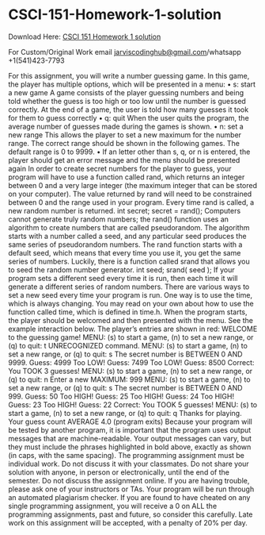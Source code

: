 # CSCI-151-Homework-1-solution

Download Here: [CSCI 151 Homework 1 solution](https://jarviscodinghub.com/assignment/csci-151-homework-1-solution/)

For Custom/Original Work email jarviscodinghub@gmail.com/whatsapp +1(541)423-7793

For this assignment, you will write a number guessing game. In this game, the player has multiple options, which will be presented in a menu: • s: start a new game A game consists of the player guessing numbers and being told whether the guess is too high or too low until the number is guessed correctly. At the end of a game, the user is told how many guesses it took for them to guess correctly • q: quit When the user quits the program, the average number of guesses made during the games is shown. • n: set a new range This allows the player to set a new maximum for the number range. The correct range should be shown in the following games. The default range is 0 to 9999. • If an letter other than s, q, or n is entered, the player should get an error message and the menu should be presented again In order to create secret numbers for the player to guess, your program will have to use a function called rand, which returns an integer between 0 and a very large integer (the maximum integer that can be stored on your computer). The value returned by rand will need to be constrained between 0 and the range used in your program. Every time rand is called, a new random number is returned. int secret; secret = rand(); Computers cannot generate truly random numbers; the rand() function uses an algorithm to create numbers that are called pseudorandom. The algorithm starts with a number called a seed, and any particular seed produces the same series of pseudorandom numbers. The rand function starts with a default seed, which means that every time you use it, you get the same series of numbers. Luckily, there is a function called srand that allows you to seed the random number generator. int seed; srand( seed ); If your program sets a different seed every time it is run, then each time it will generate a different series of random numbers. There are various ways to set a new seed every time your program is run. One way is to use the time, which is always changing. You may read on your own about how to use the function called time, which is defined in time.h.
When the program starts, the player should be welcomed and then presented with the menu. See the example interaction below. The player’s entries are shown in red:
WELCOME to the guessing game! MENU: (s) to start a game, (n) to set a new range, or (q) to quit: t UNRECOGNIZED command. MENU: (s) to start a game, (n) to set a new range, or (q) to quit: s The secret number is BETWEEN 0 AND 9999. Guess: 4999 Too LOW! Guess: 7499 Too LOW! Guess: 8500 Correct: You TOOK 3 guesses! MENU: (s) to start a game, (n) to set a new range, or (q) to quit: n Enter a new MAXIMUM: 999 MENU: (s) to start a game, (n) to set a new range, or (q) to quit: s The secret number is BETWEEN 0 AND 999. Guess: 50 Too HIGH! Guess: 25 Too HIGH! Guess: 24 Too HIGH! Guess: 23 Too HIGH! Guess: 22 Correct: You TOOK 5 guesses! MENU: (s) to start a game, (n) to set a new range, or (q) to quit: q Thanks for playing. Your guess count AVERAGE 4.0 (program exits)
Because your program will be tested by another program, it is important that the program uses output messages that are machine-readable. Your output messages can vary, but they must include the phrases highlighted in bold above, exactly as shown (in caps, with the same spacing).
The programming assignment must be individual work. Do not discuss it with your classmates. Do not share your solution with anyone, in person or electronically, until the end of the semester. Do not discuss the assignment online. If you are having trouble, please ask one of your instructors or TAs. Your program will be run through an automated plagiarism checker. If you are found to have cheated on any single programming assignment, you will receive a 0 on ALL the programming assignments, past and future, so consider this carefully. Late work on this assignment will be accepted, with a penalty of 20% per day.
